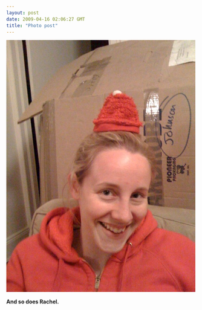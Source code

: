 ```yaml
---
layout: post
date: 2009-04-16 02:06:27 GMT
title: "Photo post"
---
```

![travisj](/images/362dc70df1129feef6e5892cc166754a0e7d1d1ecde353abc43875a9a81efeb8.jpg)

<b>And so does Rachel.</b>